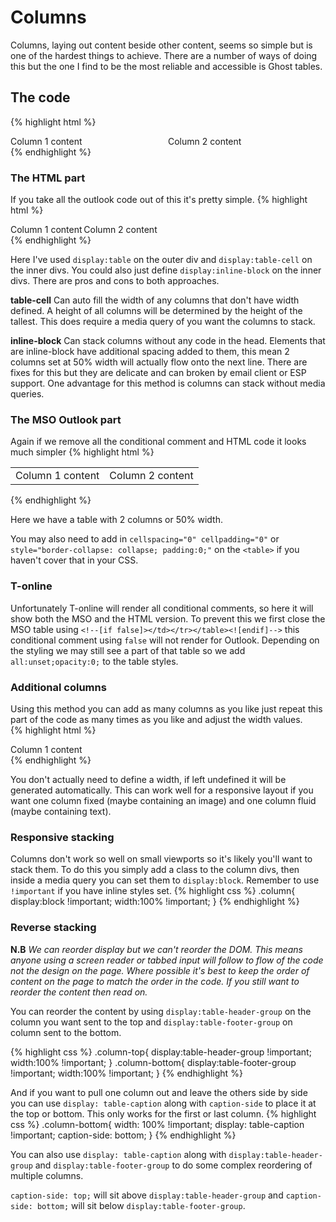 # Columns

Columns, laying out content beside other content, seems so simple but is one of the hardest things to achieve.  There are a number of ways of doing this but the one I find to be the most reliable and accessible is Ghost tables.

## The code
{% highlight html %}
<!--[if true]>
<table role="presentation" width="100%" style="all:unset;opacity:0;">
  <tr>
<![endif]-->
<!--[if false]></td></tr></table><![endif]-->
<div style="display:table;width:100%;">
  <!--[if true]>
    <td width="50%">
  <![endif]-->
  <!--[if !true]><!-->
    <div style="display:table-cell;width:50%">
  <!--<![endif]-->
      Column 1 content
  <!--[if !true]><!-->
    </div>
  <!--<![endif]-->
  <!--[if true]>
    </td>
  <![endif]-->
  <!--[if true]>
    <td width="50%">
  <![endif]-->
  <!--[if !true]><!-->
    <div style="display:table-cell;width:50%">
  <!--<![endif]-->
      Column 2 content
  <!--[if !true]><!-->
    </div>
  <!--<![endif]-->
  <!--[if true]>
    </td>
  <![endif]-->
</div>
<!--[if true]>
  </tr>
</table>
<![endif]-->
{% endhighlight %}

### The HTML part
If you take all the outlook code out of this it's pretty simple.
{% highlight html %}
<div style="display:table">
  <div style="display:table-cell;width:50%">
    Column 1 content
  </div>
  <div style="display:table-cell;width:50%">
    Column 2 content
  </div>
</div>
{% endhighlight %}

Here I've used `display:table` on the outer div and `display:table-cell` on the inner divs. You could also just define `display:inline-block` on the inner divs.  There are pros and cons to both approaches.

**table-cell** Can auto fill the width of any columns that don't have width defined.  A height of all columns will be determined by the height of the tallest. This does require a media query of you want the columns to stack.

**inline-block**  Can stack columns without any code in the head.  Elements that are inline-block have additional spacing added to them, this mean 2 columns set at 50% width will actually flow onto the next line.  There are fixes for this but they are delicate and can broken by email client or ESP support.  One advantage for this method is columns can stack without media queries.

### The MSO Outlook part
Again if we remove all the conditional comment and HTML code it looks much simpler
{% highlight html %}
<table role="presentation" width="100%">
  <tr>
    <td width="50%">
      Column 1 content
    </td>
    <td width="50%">
      Column 2 content
    </td>
  </tr>
</table>
{% endhighlight %}

Here we have a table with 2 columns or 50% width.

You may also need to add in `cellspacing="0" cellpadding="0"` or `style="border-collapse: collapse;
  padding:0;"` on the `<table>` if you haven't cover that in your CSS. 

### T-online
Unfortunately T-online will render all conditional comments, so here it will show both the MSO and the HTML version.  To prevent this we first close the MSO table using `<!--[if false]></td></tr></table><![endif]-->` this conditional comment using `false` will not render for Outlook.  Depending on the styling we may still see a part of that table so we add `all:unset;opacity:0;` to the table styles.

### Additional columns
Using this method you can add as many columns as you like just repeat this part of the code as many times as you like and adjust the width values.  
{% highlight html %}
<!--[if true]>
  <td width="10%">
<![endif]-->
<!--[if !true]><!-->
  <div style="display:table-cell;width:10%">
<!--<![endif]-->
    Column 1 content
<!--[if !true]><!-->
  </div>
<!--<![endif]-->
<!--[if true]>
  </td>
<![endif]-->
{% endhighlight %}

You don't actually need to define a width, if left undefined it will be generated automatically. This can work well for a responsive layout if you want one column fixed (maybe containing an image) and one column fluid (maybe containing text).

### Responsive stacking
Columns don't work so well on small viewports so it's likely you'll want to stack them.  To do this you simply add a class to the column divs, then inside a media query you can set them to `display:block`.  Remember to use `!important` if you have inline styles set.
{% highlight css %}
.column{
  display:block !important;
  width:100% !important;
}
{% endhighlight %}

### Reverse stacking
**N.B** *We can reorder display but we can't reorder the DOM.  This means anyone using a screen reader or tabbed input will follow to flow of the code not the design on the page.  Where possible it's best to keep the order of content on the page to match the order in the code. If you still want to reorder the content then read on.*

You can reorder the content by using `display:table-header-group` on the column you want sent to the top and `display:table-footer-group` on column sent to the bottom.

{% highlight css %}
.column-top{
  display:table-header-group !important;
  width:100% !important;
}
.column-bottom{
  display:table-footer-group !important;
  width:100% !important;
}
{% endhighlight %}

And if you want to pull one column out and leave the others side by side you can use `display: table-caption` along with `caption-side` to place it at the top or bottom.  This only works for the first or last column.
{% highlight css %}
.column-bottom{
  width: 100% !important;
  display: table-caption !important;
  caption-side: bottom;
}
{% endhighlight %}

You can also use `display: table-caption` along with `display:table-header-group` and `display:table-footer-group` to do some complex reordering of multiple columns.  

`caption-side: top;` will sit above `display:table-header-group` and `caption-side: bottom;` will sit below `display:table-footer-group`.


<div style="display:none">
<template>
```
## Other methods
As I said in the intro, there are other ways of achieving this which may better suit your situation.

### The "th method"

### Float tables

### Float image
```
</template>
</div>
